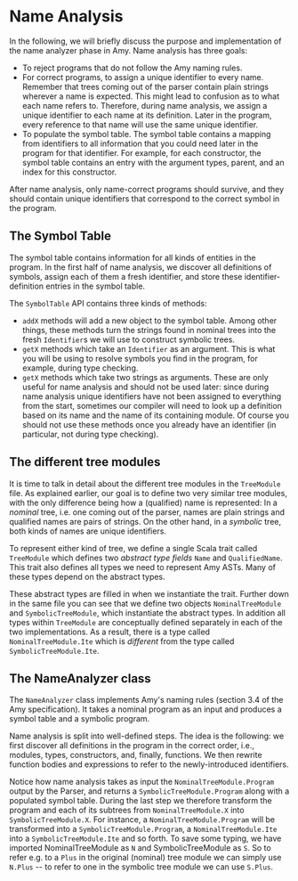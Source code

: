 # Name Analysis

In the following, we will briefly discuss the purpose and implementation of the name analyzer phase in Amy. Name analysis has three goals:

* To reject programs that do not follow the Amy naming rules.
* For correct programs, to assign a unique identifier to every name. Remember that trees coming out of the parser contain plain strings wherever a name is expected. This might lead to confusion as to what each name refers to. Therefore, during name analysis, we assign a unique identifier to each name at its definition. Later in the program, every reference to that name will use the same unique identifier.
* To populate the symbol table. The symbol table contains a mapping from identifiers to all information that you could need later in the program for that identifier. For example, for each constructor, the symbol table contains an entry with the argument types, parent, and an index for this constructor.

After name analysis, only name-correct programs should survive, and they should contain unique identifiers that correspond to the correct symbol in the program.

## The Symbol Table

The symbol table contains information for all kinds of entities in the program. In the first half of name analysis, we discover all definitions of symbols, assign each of them a fresh identifier, and store these identifier-definition entries in the symbol table.

The `SymbolTable` API contains three kinds of methods:

* `addX` methods will add a new object to the symbol table. Among other things, these methods turn the strings found in nominal trees into the fresh `Identifier`s we will use to construct symbolic trees.
* `getX` methods which take an `Identifier` as an argument. This is what you will be using to resolve symbols you find in the program, for example, during type checking.
* `getX` methods which take two strings as arguments. These are only useful for name analysis and should not be used later: since during name analysis unique identifiers have not been assigned to everything from the start, sometimes our compiler will need to look up a definition based on its name and the name of its containing module. Of course you should not use these methods once you already have an identifier (in particular, not during type checking).

## The different tree modules

It is time to talk in detail about the different tree modules in the `TreeModule` file. As explained earlier, our goal is to define two very similar tree modules, with the only difference being how a (qualified) name is represented: In a *nominal* tree, i.e. one coming out of the parser, names are plain strings and qualified names are pairs of strings. On the other hand, in a *symbolic* tree, both kinds of names are unique identifiers.

To represent either kind of tree, we define a single Scala trait called `TreeModule` which defines two *abstract type fields* `Name` and `QualifiedName`. This trait also defines all types we need to represent Amy ASTs. Many of these types depend on the abstract types.

These abstract types are filled in when we instantiate the trait. Further down in the same file you can see that we define two objects `NominalTreeModule` and `SymbolicTreeModule`, which instantiate the abstract types. In addition all types within `TreeModule` are conceptually defined separately in each of the two implementations. As a result, there is a type called `NominalTreeModule.Ite` which is *different* from the type called `SymbolicTreeModule.Ite`.

## The NameAnalyzer class

The `NameAnalyzer` class implements Amy's naming rules (section 3.4 of the Amy specification). It takes a nominal program as an input and produces a symbol table and a symbolic program.

Name analysis is split into well-defined steps. The idea is the following: we first discover all definitions in the program in the correct order, i.e., modules, types, constructors, and, finally, functions. We then rewrite function bodies and expressions to refer to the newly-introduced identifiers.

Notice how name analysis takes as input the `NominalTreeModule.Program` output by the Parser, and returns a `SymbolicTreeModule.Program` along with a populated symbol table. During the last step we therefore transform the program and each of its subtrees from `NominalTreeModule.X` into `SymbolicTreeModule.X`. For instance, a `NominalTreeModule.Program` will be transformed into a `SymbolicTreeModule.Program`, a `NominalTreeModule.Ite` into a `SymbolicTreeModule.Ite` and so forth. To save some typing, we have imported NominalTreeModule as `N` and SymbolicTreeModule as `S`. So to refer e.g. to a `Plus` in the original (nominal) tree module we can simply use `N.Plus` -- to refer to one in the symbolic tree module we can use `S.Plus`.
